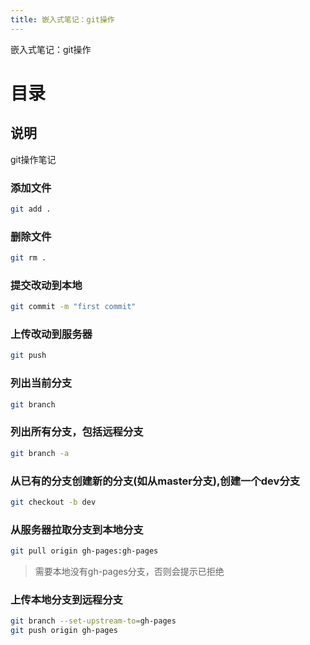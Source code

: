 ```yaml
---
title: 嵌入式笔记：git操作
---
```

嵌入式笔记：git操作

# 目录
## 说明
git操作笔记

### 添加文件
```sh
git add .
```
### 删除文件
```sh
git rm .
```
### 提交改动到本地
```sh
git commit -m "first commit"
```
### 上传改动到服务器
```sh
git push
```
### 列出当前分支
```sh
git branch
```
### 列出所有分支，包括远程分支
```sh
git branch -a
```
### 从已有的分支创建新的分支(如从master分支),创建一个dev分支
```sh
git checkout -b dev
```
### 从服务器拉取分支到本地分支
```sh
git pull origin gh-pages:gh-pages
```
> 需要本地没有gh-pages分支，否则会提示已拒绝
### 上传本地分支到远程分支
```sh
git branch --set-upstream-to=gh-pages
git push origin gh-pages
```
